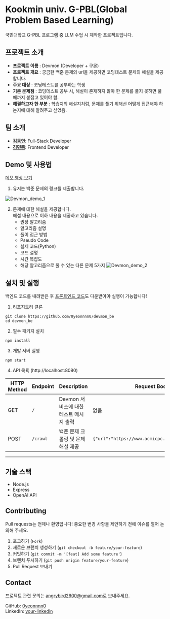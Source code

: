 # Kookmin univ. G-PBL(Global Problem Based Learning)

국민대학교 G-PBL 프로그램 중 LLM 수업 시 제작한 프로젝트입니다.

## 프로젝트 소개

- **프로젝트 이름** : Devmon (Developer + 구몬)
- **프로젝트 개요** : 궁금한 백준 문제의 url을 제공하면 코딩테스트 문제의 해설을 제공합니다.
- **주요 대상** : 코딩테스트를 공부하는 학생
- **기존 문제점** : 코딩테스트 공부 시, 해설이 존재하지 않아 한 문제를 풀지 못하면 풀 때까지 붙잡고 있어야 함.
- **해결하고자 한 부분** : 학습지의 해설지처럼, 문제를 풀기 위해선 어떻게 접근해야 하는지에 대해 알려주고 싶었음.

## 팀 소개

- **[김동연](https://github.com/0yeonnnn0)**: Full-Stack Developer
- **[김민종](https://github.com/manjong-bot)**: Frontend Developer

## Demo 및 사용법

[데모 영상 보기](https://www.youtube.com/watch?v=Jj12vxyym_8) <br>

1. 유저는 백준 문제의 링크를 제출합니다.

![Devmon_demo_1](https://github.com/user-attachments/assets/269358b2-935d-4ad4-9006-7882b3f6da00)

2. 문제에 대한 해설을 제공합니다.<br>
   해설 내용으로 이하 내용을 제공하고 있습니다.
   - 권장 알고리즘
   - 알고리즘 설명
   - 풀이 접근 방법
   - Pseudo Code
   - 실제 코드(Python)
   - 코드 설명
   - 시간 복잡도
   - 해당 알고리즘으로 풀 수 있는 다른 문제 5가지
     ![Devmon_demo_2](https://github.com/user-attachments/assets/af0194d0-5d07-4634-beff-fe2f8f852646)

## 설치 및 실행

백엔드 코드를 내려받은 후 [프론트엔드 코드](https://github.com/0yeonnnn0/devmon_ft)도 다운받아야 실행이 가능합니다!

1. 리포지토리 클론

```
git clone https://github.com/0yeonnnn0/devmon_be
cd devmon_be
```

2. 필수 패키지 설치

```
npm install
```

3. 개발 서버 실행

```
npm start
```

4. API 목룍 (http://localhost:8080)

| HTTP Method | Endpoint | Description                             | Request Body                                     | Response                              |
| ----------- | -------- | --------------------------------------- | ------------------------------------------------ | ------------------------------------- |
| GET         | `/`      | Devmon 서비스에 대한 테스트 메시지 출력 | 없음                                             | `{ "message": "Welcome to devmon!" }` |
| POST        | `/crawl` | 백준 문제 크롤링 및 문제 해설 제공      | `{"url":"https://www.acmicpc.net/problem/1004"}` | 문제 해설 정보 (JSON)                 |

---

## 기술 스택

- Node.js
- Express
- OpenAI API

## Contributing

Pull requests는 언제나 환영입니다! 중요한 변경 사항을 제안하기 전에 이슈를 열어 논의해 주세요.

1. 포크하기 (`Fork`)
2. 새로운 브랜치 생성하기 (`git checkout -b feature/your-feature`)
3. 커밋하기 (`git commit -m '[feat] Add some feature'`)
4. 브랜치 푸시하기 (`git push origin feature/your-feature`)
5. Pull Request 보내기

## Contact

프로젝트 관련 문의는 [angrybird2600@gmail.com](mailto:angrybird2600@gmail.com)로 보내주세요.

GitHub: [0yeonnnn0](https://github.com/0yeonnnn0)  
LinkedIn: [your-linkedin](https://www.linkedin.com/in/dongyeon-kim-49b6852a6/)
